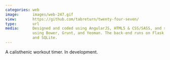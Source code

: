 ```yaml
---
categories: web
image:      images/web-247.gif
view:       https://github.com/tabreturn/twenty-four-seven/
type:       url
media:      Designed and coded using AngularJS, HTML5 & CSS/SASS, and setup
            using Bower, Grunt, and Yeoman. The back-end runs on Flask (Python)
            and SQLite. 
---
```

A calisthenic workout timer. In development.
